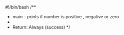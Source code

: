 #!/bin/bash
/**
 * main - prints if number is positive , negative or zero
 *
 * Return: Always (success)
 */
